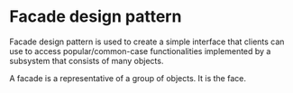 # Facade design pattern

Facade design pattern is used to create a simple interface 
that clients can use to access popular/common-case functionalities implemented
by a subsystem that consists of many objects.

A  facade is a representative of a group of objects. It is the face.
